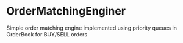 # OrderMatchingEnginer
Simple order matching engine implemented using priority queues in OrderBook for BUY/SELL orders
